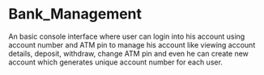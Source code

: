 # Bank_Management
An basic console interface where user can login into his account using account number and ATM pin to manage his account like viewing account details, deposit, withdraw, change ATM pin and even he can create new account which generates unique account number for each user.
